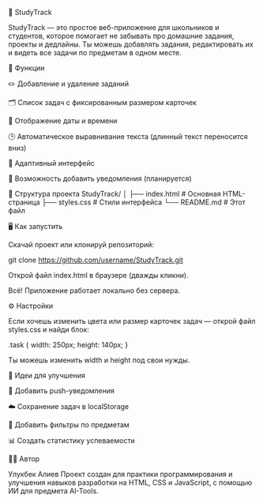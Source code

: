 🧠 StudyTrack

StudyTrack — это простое веб-приложение для школьников и студентов, которое помогает не забывать про домашние задания, проекты и дедлайны.
Ты можешь добавлять задания, редактировать их и видеть все задачи по предметам в одном месте.

🚀 Функции

✏️ Добавление и удаление заданий

🗂️ Список задач с фиксированным размером карточек

📅 Отображение даты и времени

🕒 Автоматическое выравнивание текста (длинный текст переносится вниз)

📱 Адаптивный интерфейс

🔔 Возможность добавить уведомления (планируется)

🧩 Структура проекта
StudyTrack/
│
├── index.html         # Основная HTML-страница
├── styles.css         # Стили интерфейса
└── README.md          # Этот файл

🖥️ Как запустить

Скачай проект или клонируй репозиторий:

git clone https://github.com/username/StudyTrack.git


Открой файл index.html в браузере (дважды кликни).

Всё! Приложение работает локально без сервера.

⚙️ Настройки

Если хочешь изменить цвета или размер карточек задач — открой файл
styles.css и найди блок:

.task {
  width: 250px;
  height: 140px;
}


Ты можешь изменить width и height под свои нужды.

🧠 Идеи для улучшения

🔔 Добавить push-уведомления

☁️ Сохранение задач в localStorage

🧭 Добавить фильтры по предметам

📊 Создать статистику успеваемости

👨‍💻 Автор

Улукбек Алиев
Проект создан для практики программирования и улучшения навыков разработки на HTML, CSS и JavaScript, с помощью ИИ для предмета AI-Tools.
